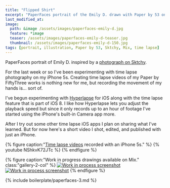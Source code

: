 ```yaml
---
title: "Flipped Shirt"
excerpt: "PaperFaces portrait of the Emily D. drawn with Paper by 53 on an iPad."
last_modified_at: 
image: 
  path: &image /assets/images/paperfaces-emily-d.jpg 
  feature: *image
  teaser: /assets/images/paperfaces-emily-d-teaser.jpg
  thumbnail: /assets/images/paperfaces-emily-d-150.jpg
tags: [portrait, illustration, Paper by 53, Sktchy, Mix, time lapse]
---
```


PaperFaces portrait of Emily D. inspired by a [photograph on Sktchy](http://sktchy.com/XBuFq ).

For the last week or so I've been experimenting with time lapse photography on my iPhone 5s. Creating time lapse videos of my Paper by FiftyThree works is nothing new for me, but recording the movement of my hands is... sort of.

I've begun experimenting with [Hyperlapse](https://itunes.apple.com/us/app/hyperlapse-from-instagram/id740146917?mt=8) for iOS along with the time lapse feature that is part of iOS 8. I like how Hyperlapse lets you adjust the playback speed but since it only records up to an hour of footage I've started using the iPhone's built-in Camera app more.

After I try out some other time lapse iOS apps I plan on sharing what I've learned. But for now here's a short video I shot, edited, and published with just an iPhone.

{% figure caption:"[Time lapse videos](https://www.youtube.com/watch?v=9RTXF6wLMjw&list=PLaLqP2ipMLc6UugVLyTwWTiFtmmZzj7ao) recorded with an iPhone 5s." %}
{% youtube NShkvK72JTc %}
{% endfigure %}

{% figure caption:"Work in progress drawings available on Mix." class:"gallery-2-col" %}
[![Work in process screenshot](/assets/images/paperfaces-emily-d-process-1-600.jpg)](https://mix.fiftythree.com/11098-Michael-Rose/2256482) [![Work in process screenshot](/assets/images/paperfaces-emily-d-process-2-600.jpg)](https://mix.fiftythree.com/11098-Michael-Rose/2298299)
{% endfigure %}

{% include boilerplate/paperfaces-3.md %}
